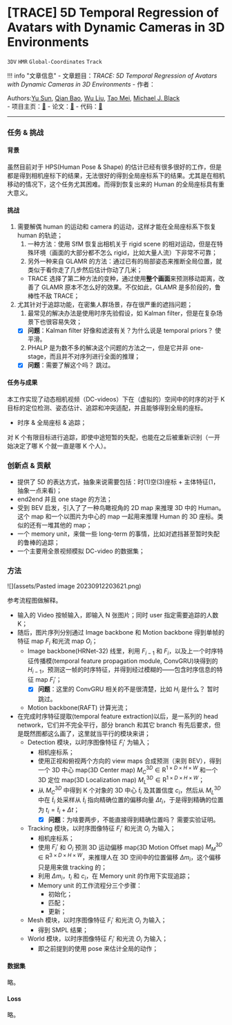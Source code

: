 # [TRACE] 5D Temporal Regression of Avatars with Dynamic Cameras in 3D Environments

`3DV` `HMR` `Global-Coordinates` `Track`

!!! info "文章信息"
    - 文章题目：*TRACE: 5D Temporal Regression of Avatars with Dynamic Cameras in 3D Environments*
    - 作者：<div class="authors"><span class="descriptor">Authors:</span><a href="https://arxiv.org/search/cs?searchtype=author&amp;query=Sun,+Y">Yu Sun</a>, <a href="https://arxiv.org/search/cs?searchtype=author&amp;query=Bao,+Q">Qian Bao</a>, <a href="https://arxiv.org/search/cs?searchtype=author&amp;query=Liu,+W">Wu Liu</a>, <a href="https://arxiv.org/search/cs?searchtype=author&amp;query=Mei,+T">Tao Mei</a>, <a href="https://arxiv.org/search/cs?searchtype=author&amp;query=Black,+M+J">Michael J. Black</a></div>
    - 项目主页：[🔗](http://www.yusun.work/TRACE/TRACE.html)
    - 论文：[🔗](https://arxiv.org/abs/2306.02850)
    - 代码：[🔗](https://github.com/Arthur151/ROMP)

---

### 任务 & 挑战

#### 背景

虽然目前对于 HPS(Human Pose & Shape) 的估计已经有很多很好的工作，但是都是得到相机座标下的结果，无法很好的得到全局座标系下的结果。尤其是在相机移动的情况下，这个任务尤其困难。而得到恢复出来的 Human 的全局座标具有重大意义。

#### 挑战

1. 需要解偶 human 的运动和 camera 的运动，这样才能在全局座标系下恢复 human 的轨迹；
	1. 一种方法：使用 SfM 恢复出相机关于 rigid scene 的相对运动，但是在特殊环境（画面的大部分都不怎么 rigid，比如大量人流）下非常不可靠；
	2. 另外一种来自 GLAMR 的方法：通过已有的局部姿态来推断全局位置，就类似于看你走了几步然后估计你动了几米；
	- TRACE 选择了第二种方法的变种，通过使用**整个画面**来预测移动距离，改善了 GLAMR 原本不怎么好的效果。不仅如此，GLAMR 是多阶段的，鲁棒性不敌 TRACE；
2. 尤其针对于追踪功能，在密集人群场景，存在很严重的遮挡问题；
	1. 最常见的解决办法是使用时序先验假设，如 Kalman filter，但是在复杂场景下也很容易失效；
	- [x] **问题**：Kalman filter 好像和滤波有关？为什么说是 temporal priors？ 使平滑。
	2. PHALP 是为数不多的解决这个问题的方法之一，但是它并非 one-stage，而且并不对序列进行全面的推理；
	- [x] **问题**：需要了解这个吗？ 跳过。

#### 任务与成果

本工作实现了动态相机视频（DC-videos）下在（虚拟的）空间中的时序的对于 K 目标的定位检测、姿态估计、追踪和冲突适配，并且能够得到全局的座标。
- 时序 & 全局座标 & 追踪；

对 K 个有限目标进行追踪，即使中途短暂的失配，也能在之后被重新识别（一开始决定了哪 K 个就一直是哪 K 个人）。

### 创新点 & 贡献

- 提供了 5D 的表达方式，抽象来说需要包括：时(1)空(3)座标 + 主体特征(1，抽象一点来看)；
- end2end 并且 one stage 的方法；
- 受到 BEV 启发，引入了了一种鸟瞰视角的 2D map 来推理 3D 中的 Human。这个 map 和一个以图片为中心的 map 一起用来推理 Human 的 3D 座标。类似的还有一堆其他的 map；
- 一个 memory unit，来做一些 long-term 的事情，比如对遮挡甚至暂时失配的鲁棒的追踪；
- 一个主要用全景视频模拟  DC-video 的数据集；

### 方法

![](assets/Pasted image 20230912203621.png)

参考流程图做解释。

- 输入的 Video 按帧输入，即输入 N 张图片；同时 user 指定需要追踪的人数 K；
- 随后，图片序列分别通过 Image backbone 和 Motion backbone 得到单帧的特征 map $F_i$ 和光流 map $O_i$；
	- Image backbone(HRNet-32) 线里，利用 $F_{i-1}$ 和 $F_{i}$，以及上一个时序特征传播模(temporal feature propagation module, ConvGRU)块得到的 $H_{i-1}$，预测这一帧的时序特征，并得到经过模糊的——包含时序信息的特征 map $F_i'$；
		- [x] **问题**：这里的 ConvGRU 相关的不是很清楚，比如 $H_i$ 是什么？ 暂时跳过。
	- Motion backbone(RAFT) 计算光流；
- 在完成时序特征提取(temporal feature extraction)以后，是一系列的 head network，它们并不完全平行，部分 branch 和其它 branch 有先后要求，但是既然图都这么画了，这里就当平行的模块来讲；
	- Detection 模块，以时序图像特征 $F_i'$ 为输入；
		- 相机座标系；
		- 使用正视和俯视两个方向的 view maps 合成预测（来则 BEV），得到一个 3D 中心 map(3D Center map) $M_C^{3D}\in \mathrm{R}^{1\times D\times H\times W}$ 和一个 3D 定位 map(3D Localization map) $M_{L}^{3D} \in \mathrm{R}^{1\times D\times H\times W}$；
		- 从 $M_C^{3D}$ 中得到 K 个对象的 3D 中心 $\tilde t_{i}$ 及其置信度 $c_i$，然后从 $M_{L}^{3D}$ 中在 $\tilde t_{i}$ 处采样从 $\tilde t_{i}$ 指向精确位置的偏移向量 $\Delta t_i$，于是得到精确的位置为 $t_i = \tilde{t}_i + \Delta t$；
			- [x] **问题**：为啥要两步，不能直接得到精确位置吗？ 需要实验证明。
	- Tracking 模块，以时序图像特征 $F_i'$ 和光流 $O_i$ 为输入；
		- 相机座标系；
		- 使用 $F_i'$ 和 $O_i$ 预测 3D 运动偏移 map(3D Motion Offset map) $M^{3D}_{M} \in \mathrm{R}^{3\times D\times H\times W}$，来推理人在 3D 空间中的位置偏移 $\Delta m_i$，这个偏移只是用来做 tracking 的；
		- 利用 $\Delta m_i$，$t_i$ 和 $c_i$，在 Memory unit 的作用下实现追踪；
		- Memory unit 的工作流程分三个步骤：
			- 初始化；
			- 匹配；
			- 更新；
	- Mesh 模块，以时序图像特征 $F_i'$ 和光流 $O_i$ 为输入；
		- 得到 SMPL 结果；
	- World 模块，以时序图像特征 $F_i'$ 和光流 $O_i$ 为输入；
		- 即之前提到的使用 pose 来估计全局的动作；


#### 数据集

略。

#### Loss

略。


